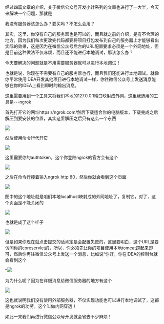 经过四篇文章的介绍，关于微信公众号开发小计系列的文章也进行了一大半，今天来解决一个问题，那就是

我没有服务器该怎么办？要买吗？不怎么会用？

其实，这里，你没有自己的服务器也是可以的，而且就之前的介绍，是有不合理的地方，因为我们每次更改完代码都要将项目打包发布到自己的服务器上才能够看出实际的效果，这是因为在微信公众号后台的URL配置要求必须是一个外网地址，但是目前这种做法不仅麻烦，而且还不能进行本地调试，那该怎么办？

今天要解决的问题就是不用需要服务器就可以进行本地调试！

也就是说，你现在不需要有自己的服务器也行，而且我们还能进行本地调试。就像你平常使用IDEA开发其他项目进行本地调试一样，你往微信公众号上发送消息能够在你的IDEA上看到即时的输出消息。

这里需要用到一个工具来将我们本地的127.0.0.1端口映射成外网，这里我选用的工具是---ngrok

首先打开它的网址https://ngrok.com/然后下载适合你的电脑版本，下载完成之后解压到要安装的位置，其实这里解压之后只有这么一个东西

![](http://i64.tinypic.com/11sfehd.png)

然后使用命令行代开它

![](http://i68.tinypic.com/2vwtfnp.png)

这里需要你的authtoken，这个你登陆ngrok的官方会有这个

![](http://i65.tinypic.com/168bp4x.png)

之后在命令行接着输入ngrok http 80，然后你就会看到这个页面

![](http://i64.tinypic.com/w1crgn.png)

图中的这个地址就是咱们本地localhost映射成的外网地址了，复制它，对了，这个页面是不能关闭的

![](http://i67.tinypic.com/8yawyv.png)

也就是成了这个样子

![](http://i65.tinypic.com/2mn1zja.png)

但是如果你现在就点击提交的话肯定是会配置失败的，这里要明白，这个URL是要访问你的coreservlet的，所以，你必须先让你的项目使用本地tomcat跑起来即可，然后你再往微信公众号上发送一个消息，比如说“你好，你在IDEA的控制台就会看到这个

”![](http://i67.tinypic.com/30l1hqs.png)

为为什么呢？因为在详细消息给微信服务器的地方有这个

![](http://i67.tinypic.com/2j1vhus.png)

这也就说明我们没有使用外部服务器，不仅实现功能也可以进行本地调试了，这都是ngrok的功劳，这个叫做内网穿透！

如此一来我们再进行微信公众号开发就会省去不少麻烦！






